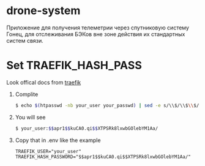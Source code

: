 # drone-system

Приложение для получения телеметрии через спутниковую систему Гонец, для отслеживания БЭКов вне зоне действия их стандартных систем связи.

# Set TRAEFIK_HASH_PASS

Look offical docs from [traefik](https://doc.traefik.io/traefik/middlewares/http/basicauth/)

1. Complite
    ```bash
    $ echo $(htpasswd -nb your_user your_passwd) | sed -e s/\\$/\\$\\$/g
    ```
2. You will see
    ```bash
    $ your_user:$$apr1$$kuCA0.qi$$XTPSRk8lxwbGOlebYM1Aa/
    ```
3. Copy that in .env like the example

    ```
    TRAEFIK_USER="your_user"
    TRAEFIK_HASH_PASSWORD="$$apr1$$kuCA0.qi$$XTPSRk8lxwbGOlebYM1Aa/"
    ```
